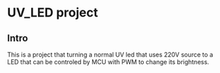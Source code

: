 # UV_LED project
## Intro
This is a project that turning a normal UV led that uses 220V source to a LED that can be controled by MCU with PWM to change its brightness.